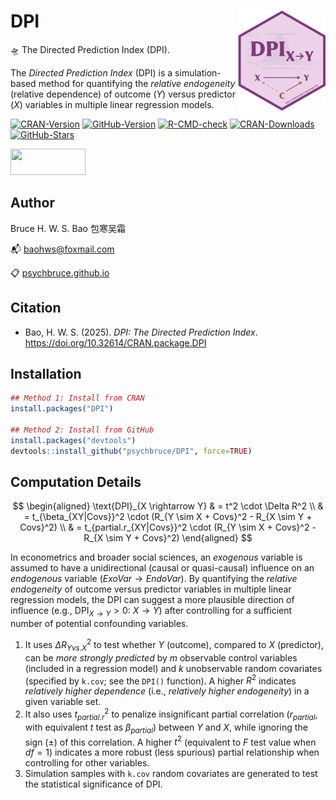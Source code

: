 # DPI <img src="man/figures/logo.png" align="right" height="160"/>

🛸 The Directed Prediction Index (DPI).

The *Directed Prediction Index* (DPI) is a simulation-based method for quantifying the *relative endogeneity* (relative dependence) of outcome (*Y*) versus predictor (*X*) variables in multiple linear regression models.

<!-- badges: start -->

[![CRAN-Version](https://www.r-pkg.org/badges/version/DPI?color=red)](https://CRAN.R-project.org/package=DPI) [![GitHub-Version](https://img.shields.io/github/r-package/v/psychbruce/DPI?label=GitHub&color=orange)](https://github.com/psychbruce/DPI) [![R-CMD-check](https://github.com/psychbruce/DPI/actions/workflows/R-CMD-check.yaml/badge.svg)](https://github.com/psychbruce/DPI/actions/workflows/R-CMD-check.yaml) [![CRAN-Downloads](https://cranlogs.r-pkg.org/badges/grand-total/DPI)](https://CRAN.R-project.org/package=DPI) [![GitHub-Stars](https://img.shields.io/github/stars/psychbruce/DPI?style=social)](https://github.com/psychbruce/DPI/stargazers)

<!-- badges: end -->

<img src="https://psychbruce.github.io/img/CC-BY-NC-SA.jpg" width="120px" height="42px"/>

## Author

Bruce H. W. S. Bao 包寒吴霜

📬 [baohws\@foxmail.com](mailto:baohws@foxmail.com)

📋 [psychbruce.github.io](https://psychbruce.github.io)

## Citation

-   Bao, H. W. S. (2025). *DPI: The Directed Prediction Index*. <https://doi.org/10.32614/CRAN.package.DPI>

## Installation

``` r
## Method 1: Install from CRAN
install.packages("DPI")

## Method 2: Install from GitHub
install.packages("devtools")
devtools::install_github("psychbruce/DPI", force=TRUE)
```

## Computation Details

$$
\begin{aligned}
\text{DPI}_{X \rightarrow Y} & = t^2 \cdot \Delta R^2 \\
& = t_{\beta_{XY|Covs}}^2 \cdot (R_{Y \sim X + Covs}^2 - R_{X \sim Y + Covs}^2) \\
& = t_{partial.r_{XY|Covs}}^2 \cdot (R_{Y \sim X + Covs}^2 - R_{X \sim Y + Covs}^2)
\end{aligned}
$$

In econometrics and broader social sciences, an *exogenous* variable is assumed to have a unidirectional (causal or quasi-causal) influence on an *endogenous* variable ($ExoVar \rightarrow EndoVar$). By quantifying the *relative endogeneity* of outcome versus predictor variables in multiple linear regression models, the DPI can suggest a more plausible direction of influence (e.g., $\text{DPI}_{X \rightarrow Y} > 0 \text{: } X \rightarrow Y$) after controlling for a sufficient number of potential confounding variables.

1.  It uses $\Delta R_{Y vs. X}^2$ to test whether $Y$ (outcome), compared to $X$ (predictor), can be *more strongly predicted* by $m$ observable control variables (included in a regression model) and $k$ unobservable random covariates (specified by `k.cov`; see the `DPI()` function). A higher $R^2$ indicates *relatively higher dependence* (i.e., *relatively higher endogeneity*) in a given variable set.
2.  It also uses $t_{partial.r}^2$ to penalize insignificant partial correlation ($r_{partial}$, with equivalent $t$ test as $\beta_{partial}$) between $Y$ and $X$, while ignoring the sign ($\pm$) of this correlation. A higher $t^2$ (equivalent to $F$ test value when $df = 1$) indicates a more robust (less spurious) partial relationship when controlling for other variables.
3.  Simulation samples with `k.cov` random covariates are generated to test the statistical significance of DPI.
